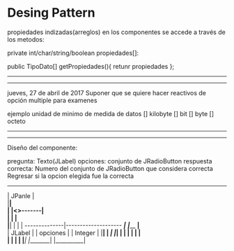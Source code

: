 # Desing Pattern

propiedades indizadas(arreglos) en los componentes
se accede a través de los metodos: 

private int/char/string/boolean propiedades[]:

public TipoDato[] getPropiedades(){ retunr propiedades };

-------------------------------------------------------------
	
-------------------------------------------------------------


jueves, 27 de abril de 2017
Suponer que se quiere hacer reactivos de opción multiple
para examenes

ejemplo 
unidad de minimo de medida de datos
[] kilobyte [] bit [] byte [] octeto 

---------------------------------------------------------------

---------------------------------------------------------------

Diseño del componente: 

pregunta: Texto(JLabel)
opciones: conjunto de JRadioButton 
respuesta correcta: Numero del conjunto de JRadioButton que considera correcta
Regresar si la opcion elegida fue la correcta

 ________
| JPanle |		
|________|		
|	 |<>-------|  
|	 |	   |	
|________|	   |
		   |
		   |
     --------------|--------------------
 ____|___	___|______	   ____|____	
| JLabel |     | opciones |	  | Integer |
|________|     | _________|	  |_________|
|	 |     |          |       |         |		    
|	 |     |	  |       |_________|
|________|     |__________|          